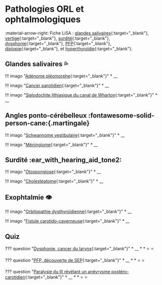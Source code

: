 # Pathologies ORL et ophtalmologiques

:material-arrow-right: Fiche LiSA : [glandes salivaires](https://livret.uness.fr/lisa/Pathologie_des_glandes_salivaires){:target="_blank"}, [vertige](https://livret.uness.fr/lisa/Vertige){:target="_blank"}, [surdité](https://livret.uness.fr/lisa/Alt%C3%A9ration_de_la_fonction_auditive){:target="_blank"}, [dysphonie](https://livret.uness.fr/lisa/Trouble_aigu_de_la_parole._Dysphonie){:target="_blank"}, [PFP](https://livret.uness.fr/lisa/Paralysie_faciale){:target="_blank"}, [diplopie](https://livret.uness.fr/lisa/Diplopie){:target="_blank"}, et [hyperthyroïdie](https://livret.uness.fr/lisa/Hyperthyro%C3%AFdie){:target="_blank"}.


## Glandes salivaires :sweat_drops:

!!! imago "[Adénome pléomorphe](){:target="_blank"}"
    * __

!!! imago "[Cancer parotidien](){:target="_blank"}"
    * __

!!! imago "[Sialodochite lithiasique du canal de Wharton](){:target="_blank"}"
    * __



## Angles ponto-cérébelleux :fontawesome-solid-person-cane:{.martingale}

!!! imago "[Schwannome vestibulaire](){:target="_blank"}"
    * __

!!! imago "[Méningiome](){:target="_blank"}"
    * __


## Surdité :ear_with_hearing_aid_tone2:

!!! imago "[Otospongiose](){:target="_blank"}"
    * __

!!! imago "[Cholestéatome](){:target="_blank"}"
    * __


## Exophtalmie :eye:

!!! imago "[Orbitopathie dysthyroïdienne](){:target="_blank"}"
    * __

!!! imago "[Fistule carotido-caverneuse](){:target="_blank"}"
    * __


## Quiz

??? question "[Dysphonie, cancer du larynx](){:target="_blank"}"
    * __
    * 
    * :star:  :star:
    
??? question "[PFP, découverte de SEP](){:target="_blank"}"
    * __
    * 
    * :star:  :star:

??? question "[Paralysie du III révélant un anévrysme postéro-carotidien](){:target="_blank"}"
    * __
    * 
    * :star:  :star:
